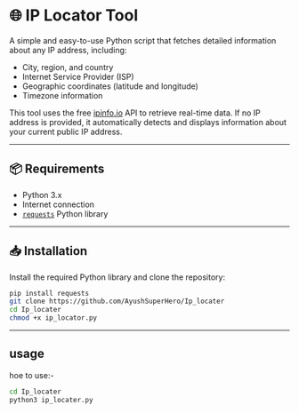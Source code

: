 # 🌐 IP Locator Tool

A simple and easy-to-use Python script that fetches detailed information about any IP address, including:

- City, region, and country  
- Internet Service Provider (ISP)  
- Geographic coordinates (latitude and longitude)  
- Timezone information  

This tool uses the free [ipinfo.io](https://ipinfo.io) API to retrieve real-time data. If no IP address is provided, it automatically detects and displays information about your current public IP address.

---

## 📦 Requirements

- Python 3.x  
- Internet connection  
- [`requests`](https://pypi.org/project/requests/) Python library

---



## 📥 Installation

Install the required Python library and clone the repository:

```bash
pip install requests
git clone https://github.com/AyushSuperHero/Ip_locater
cd Ip_locater
chmod +x ip_locator.py
```

---

## usage

hoe to use:-

```bash
cd Ip_locater
python3 ip_locater.py
```
